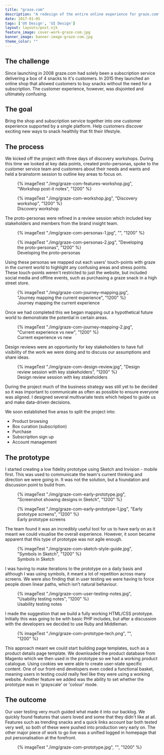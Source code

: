 ```yaml
---
title: "graze.com"
description: "A redesign of the entire online experience for graze.com"
date: 2017-01-05
tags: ['UX Design', 'UI Design']
layout: layouts/post.njk
feature_image: cover-work-graze-com.jpg
banner_image: banner-image-graze-com.jpg
theme_color: ""
---
```

## The challenge

Since launching in 2008 graze.com had solely been a subscription service delivering a box of 4 snacks to it's customers. In 2015 they launched an online shop that allowed customers to buy snacks without the need for a subscription. The customer experience, however, was disjointed and ultimately confusing.

## The goal

Bring the shop and subscription service together into one customer experience supported by a single platform. Help customers discover exciting new ways to snack healthily that fit their lifestyle.

## The process

We kicked off the project with three days of discovery workshops. During this time we looked at key data points, created proto-personas, spoke to the customer service team and customers about their needs and wants and held a brainstorm session to outline key areas to focus on.

<figure>
{% imageTest "./img/graze-com-features-workshop.jpg", "Workshop post-it notes", "1200" %}
</figure>

<figure>
{% imageTest "./img/graze-com-workshop.jpg", "Discovery workshop", "1200" %}
<figcaption>Discovery workshop</figcaption>
</figure>

The proto-personas were refined in a review session which included key stakeholders and members from the brand insight team.

<figure>
{% imageTest "./img/graze-com-personas-1.jpg", "", "1200" %}
</figure>

<figure>
{% imageTest "./img/graze-com-personas-2.jpg", "Developing the proto-personas", "1200" %}
<figcaption>Developing the proto-personas</figcaption>
</figure>

Using these personas we mapped out each users' touch-points with graze in the current world to highlight any confusing areas and stress points. These touch-points weren't restricted to just the website, but included social media and offline events, such as purchasing a graze snack in a high street store.

<figure>
{% imageTest "./img/graze-com-journey-mapping.jpg", "Journey mapping the current experience", "1200" %}
<figcaption>Journey mapping the current experience</figcaption>
</figure>

Once we had completed this we began mapping out a hypothetical future world to demonstrate the potential in certain areas.

<figure>
{% imageTest "./img/graze-com-journey-mapping-2.jpg", "Current experience vs new", "1200" %}
<figcaption>Current experience vs new</figcaption>
</figure>

Design reviews were an opportunity for key stakeholders to have full visibility of the work we were doing and to discuss our assumptions and share ideas.

<figure>
{% imageTest "./img/graze-com-design-review.jpg", "Design review session with key stakeholders", "1200" %}
<figcaption>Design review session with key stakeholders</figcaption>
</figure>

During the project much of the business strategy was still yet to be decided so it was important to communicate as often as possible to ensure everyone was aligned. I designed several multivariate tests which helped to guide us and make data-driven decisions.

We soon established five areas to split the project into:

* Product browsing
* Box curation (subscription)
* Purchase
* Subscription sign up
* Account management

## The prototype

I started creating a low fidelity prototype using Sketch and Invision - mobile first. This was used to communicate the team's current thinking and direction we were going in. It was not the solution, but a foundation and discussion point to build from.

<figure>
{% imageTest "./img/graze-com-early-prototype.jpg", "Screenshot showing designs in Sketch", "1200" %}
</figure>

<figure>
{% imageTest "./img/graze-com-early-prototype-1.jpg", "Early prototype screens", "1200" %}
<figcaption>Early prototype screens</figcaption>
</figure>

The team found it was an incredibly useful tool for us to have early on as it meant we could visualise the overall experience. However, it soon became apparent that this type of prototype was not agile enough.

<figure>
{% imageTest "./img/graze-com-sketch-style-guide.jpg", "Symbols in Sketch", "1200" %}
<figcaption>Symbols in Sketch</figcaption>
</figure>

I was having to make iterations to the prototype on a daily basis and although I was using symbols, it meant a lot of repetition across many screens. We were also finding that in user testing we were having to force people down linear paths, which isn't natural behaviour.

<figure>
{% imageTest "./img/graze-com-user-testing-notes.jpg", "Usability testing notes", "1200" %}
<figcaption>Usability testing notes</figcaption>
</figure>

I made the suggestion that we build a fully working HTML/CSS prototype. Initially this was going to be with basic PHP includes, but after a discussion with the developers we decided to use Ruby and Middleman.

<figure>
{% imageTest "./img/graze-com-prototype-tech.png", "", "1200" %}
</figure>

This approach meant we could start building page templates, such as a product details page template. We downloaded the product database from Magento which we then used in the prototype so we had a working product catalogue. Using cookies we were able to create user-state specific content. One of our front-end developers even coded a functional basket, meaning users in testing could really feel like they were using a working website. Another feature we added was the ability to set whether the prototype was in 'grayscale' or 'colour' mode.

## The outcome

Our user testing very much guided what made it into our backlog. We quickly found features that users loved and some that they didn't like at all. Features such as trending snacks and a quick links account bar both tested very well, so both of these were pushed into production very early on. The other major piece of work to go live was a unified logged in homepage that put personalisation at the forefront.

<figure>
{% imageTest "./img/graze-com-prototype.jpg", "", "1200" %}
</figure>
